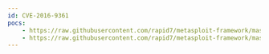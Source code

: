 ```yaml
---
id: CVE-2016-9361
pocs:
    - https://raw.githubusercontent.com/rapid7/metasploit-framework/master/modules/auxiliary/admin/scada/moxa_credentials_recovery.rb
    - https://raw.githubusercontent.com/rapid7/metasploit-framework/master/modules/auxiliary/scanner/scada/moxa_discover.rb
---
```

